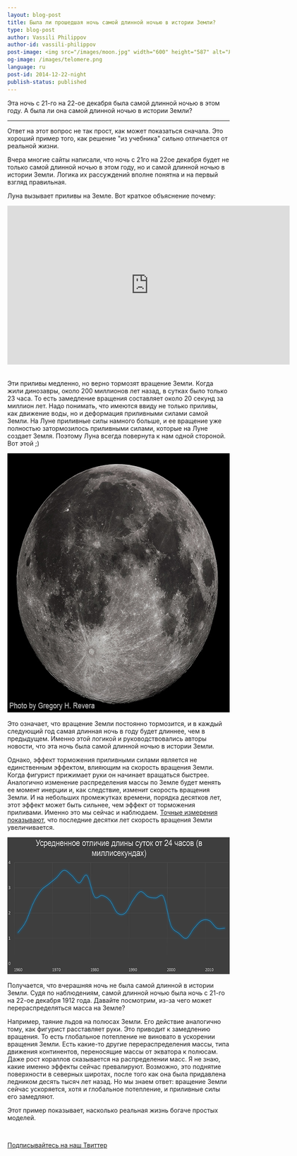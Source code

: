 ```yaml
---
layout: blog-post
title: Была ли прошедшая ночь самой длинной ночью в истории Земли?
type: blog-post
author: Vassili Philippov
author-id: vassili-philippov
post-image: <img src="/images/moon.jpg" width="600" height="587" alt="Луна">
og-image: /images/telomere.png
language: ru
post-id: 2014-12-22-night
publish-status: published
---
```

Эта ночь с 21-го на 22-ое декабря была самой длинной ночью в этом году. А была ли она самой длинной ночью в истории Земли?
<!-- more -->

---
Ответ на этот вопрос не так прост, как может показаться сначала. Это хороший пример того, как решение "из учебника" сильно отличается от реальной жизни.

Вчера многие сайты написали, что ночь с 21го на 22ое декабря будет не только самой длинной ночью в этом году, но и самой длинной ночью в истории Земли. Логика их рассуждений вполне понятна и на первый взгляд правильная. 

Луна вызывает приливы на Земле. Вот краткое объяснение почему:

<iframe width="640" height="360" src="http://www.youtube.com/embed/gftT3wHJGtg?rel=0" frameborder="0" allowfullscreen></iframe>
<br><br>

Эти приливы медленно, но верно тормозят вращение Земли. Когда жили динозавры, около 200 миллионов лет назад, в сутках было только 23 часа. То есть замедление вращения составляет около 20 секунд за миллион лет. Надо понимать, что имеются ввиду не только приливы, как движение воды, но и деформация приливными силами самой Земли. На Луне приливные силы намного больше, и ее вращение уже полностью затормозилось приливными силами, которые на Луне создает Земля. Поэтому Луна всегда повернута к нам одной стороной. Вот этой ;)

<img src="/images/moon.jpg" width="600" height="587" alt="Луна">

Это означает, что вращение Земли постоянно тормозится, и в каждый следующий год самая длинная ночь в году будет длиннее, чем в предыдущем. Именно этой логикой и руководствовались авторы новости, что эта ночь была самой длинной ночью в истории Земли.

Однако, эффект торможения приливными силами является не единственным эффектом, влияющим на скорость вращения Земли. Когда фигурист прижимает руки он начинает вращаться быстрее. Аналогично изменение распределения массы по Земле будет менять ее момент инерции и, как следствие, изменит скорость вращения Земли. И на небольших промежутках времени, порядка десятков лет, этот эффект может быть сильнее, чем эффект от торможения приливами. Именно это мы сейчас и наблюдаем. <a href="http://www.ucolick.org/~sla/leapsecs/ancient.png">Точные измерения показывают</a>, что последние десятки лет скорость вращения Земли увеличивается. 

<img src="/images/daylength_ru.png" width="600" height="310" alt="Среднее отличие длины дня от 24 часов">

Получается, что вчерашняя ночь не была самой длинной в истории Земли. Судя по наблюдениям, самой длинной ночью была ночь с 21-го на 22-ое декабря 1912 года. Давайте посмотрим, из-за чего может перераспределяться масса на Земле?

Например, таяние льдов на полюсах Земли. Его действие аналогично тому, как фигурист расставляет руки. Это приводит к замедлению вращения. То есть глобальное потепление не виновато в ускорении вращения Земли. Есть какие-то другие перераспределения массы, типа движения континентов, переносящие массы от экватора к полюсам. Даже рост кораллов сказывается на распределении масс. Я не знаю, какие именно эффекты сейчас превалируют. Возможно, это поднятие поверхности в северных широтах, после того как она была придавлена ледником десять тысяч лет назад. Но мы знаем ответ: вращение Земли сейчас ускоряется, хотя и глобальное потепление, и приливные силы его замедляют. 

Этот пример показывает, насколько реальная жизнь богаче простых моделей. 

<br/>

<!-- Begin Twitter follow -->
<a href="https://twitter.com/MelScienceRU" class="twitter-follow-button" data-show-count="false" data-lang="ru" data-size="large">Подписывайтесь на наш Твиттер</a>
<script>!function(d,s,id){var js,fjs=d.getElementsByTagName(s)[0],p=/^http:/.test(d.location)?'http':'https';if(!d.getElementById(id)){js=d.createElement(s);js.id=id;js.src=p+'://platform.twitter.com/widgets.js';fjs.parentNode.insertBefore(js,fjs);}}(document, 'script', 'twitter-wjs');</script>
<!-- End Twitter follow -->
